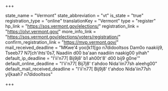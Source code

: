 +++

state_name = "Vermont"
state_abbreviation = "vt"
is_state = "true"
registration_type = "online"
translationKey = "Vermont"
type = "register"
hp_link = "https://sos.vermont.gov/elections/"
registration_link = "https://olvr.vermont.gov/"
more_info_link = "https://sos.vermont.gov/elections/voters/registration/"
confirm_registration_link = "https://mvp.vermont.gov/"
mail_received_deadline = "MKwe'4 yoo[k11[go n7didooltsos Dam0o naakiij9, Tseeb77 N7[ch'ihts'0s7, Naadiin d00 ba'aan naadiiin naakig00 yihah"
default_ip_deadline = "I'ii'n77[ Bij9j8' b1 ah00t'8' d00 bij9 g0ne'"
default_online_deadline = "I'ii'n77[ Bij7j8' t'ahdoo Nida'iin77sh aleehg00"
default_mail_received_deadline = "I'ii'n77[ Bij9j8' t'ahdoo Nida'iin77sh yi[kaah7 n7didooltsos"

+++